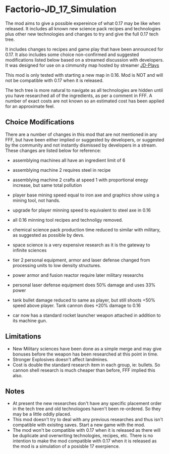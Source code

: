 # Factorio-JD_17_Simulation
The mod aims to give a possible expereince of what 0.17 may be like when released. It includes all known new science pack recipes and technologies plus other new technologies and changes to try and give the full 0.17 tech tree.

It includes changes to recipes and game play that have been announced for 0.17. It also includes some choice non-confirmed and suggested modifications listed below based on a streamed discussion with developers.
It was designed for use on a cimmunity map hosted by streamer [JD-Plays](https://www.twitch.tv/jd_play5)

This mod is only tested with starting a new map in 0.16. Mod is NOT and will not be compatible with 0.17 when it is released.

The tech tree is more natural to navigate as all technologies are hidden until you have researched all of the ingredients, as per a comment in FFF.
A number of exact costs are not known so an estimated cost has been applied for an approximate feel.

Choice Modifications
--------------
There are a number of changes in this mod that are not mentioned in any FFF, but have been either implied or suggested by developers, or suggested by the community and not instantly dismissed by developers in a stream. These changes are listed below for reference:

 - assemblying machines all have an ingredient limit of 6
 - assemblying machine 2 requires steel in recipe
 - assemblying machine 2 crafts at speed 1 with proportional enegy increase, but same total pollution

 - player base mining speed equal to iron axe and graphics show using a mining tool, not hands.
 - upgrade for player minning speed to equivalent to steel axe in 0.16
 - all 0.16 minning tool recipes and technoligy removed.

 - chemical science pack production time reduced to similar with military, as suggested as possible by devs.
 - space science is a very expensive research as it is the gateway to infinite sciences

 - tier 2 personal equipment, armor and laser defense changed from processing units to low density structures.
 - power armor and fusion reactor require later military researchs
 - personal laser defense equipment does 50% damage and uses 33% power

 - tank bullet damage reduced to same as player, but still shoots +50% speed above player. Tank cannon does +20% damage to 0.16
 - car now has a standard rocket launcher weapon attached in addition to its machine gun.

Limitations
---------
 - New Military sciences have been done as a simple merge and may give bonuses before the weapon has been researched at this point in time.
 - Stronger Explosives doesn't affect landmines.
 - Cost is double the standard research item in each group, ie: bullets. So cannon shell research is much cheaper than before, FFF implied this also.

Notes
-----------
 - At present the new researches don't have any specific placement order in the tech tree and old technologoes haven't been re-ordered. So they may be a little oddly placed.
 - This mod doesn't try to deal with any previous researches and thus isn't compatible with exisitng saves. Start a new game with the mod.
 - The mod won't be compatible with 0.17 when it is released as there will be duplicate and overwriting technologies, recipes, etc. There is no intention to make the mod compatible with 0.17 when it is released as the mod is a simulation of a posisble 17 exerpience.
